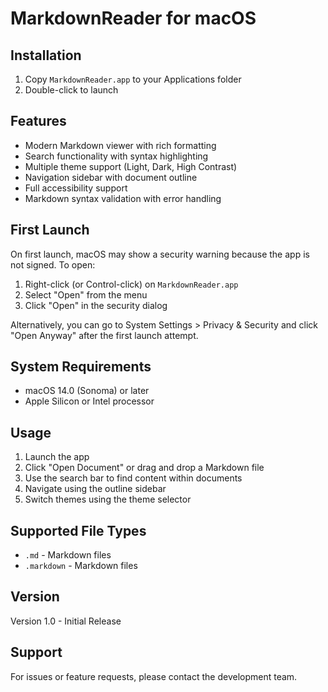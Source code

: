 # MarkdownReader for macOS

## Installation

1. Copy `MarkdownReader.app` to your Applications folder
2. Double-click to launch

## Features

- Modern Markdown viewer with rich formatting
- Search functionality with syntax highlighting
- Multiple theme support (Light, Dark, High Contrast)
- Navigation sidebar with document outline
- Full accessibility support
- Markdown syntax validation with error handling

## First Launch

On first launch, macOS may show a security warning because the app is not signed. To open:

1. Right-click (or Control-click) on `MarkdownReader.app`
2. Select "Open" from the menu
3. Click "Open" in the security dialog

Alternatively, you can go to System Settings > Privacy & Security and click "Open Anyway" after the first launch attempt.

## System Requirements

- macOS 14.0 (Sonoma) or later
- Apple Silicon or Intel processor

## Usage

1. Launch the app
2. Click "Open Document" or drag and drop a Markdown file
3. Use the search bar to find content within documents
4. Navigate using the outline sidebar
5. Switch themes using the theme selector

## Supported File Types

- `.md` - Markdown files
- `.markdown` - Markdown files

## Version

Version 1.0 - Initial Release

## Support

For issues or feature requests, please contact the development team.
